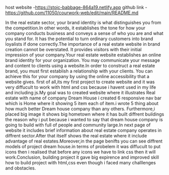 host website -https://stoic-babbage-864a19.netlify.app
github link  -https://github.com/11050/courwork-web/edit/main/README.md

In the real estate sector, your brand identity is what distinguishes you from the competition.In other words, it establishes the tone for how your company conducts business and conveys a sense of who you are and what you stand for. It has the potential to turn ordinary customers into brand loyalists if done correctly.The importance of a real estate website in brand creation cannot be overstated. It provides visitors with their initial impression of your company.Your real estate website establishes an online brand identity for your organization. You may communicate your message and content to clients using a website.In order to construct a real estate brand, you must first establish a relationship with your clients. You can achieve this for your company by using the online accessibility that a website gives.
first of all,its my first project to create website and it was very diffucult to work with html and css because i havent used in my life and including js.My goal was to created website where it illustrates Real estate with name of company Dream House i created 6 responsive nav bar which is Home where it showing 5 item each of item.i wrote 5 thing about how much better Dream house company than any others.
Furthermore,i placed big image it shows big hometown where it has built diffrent buildings the reason why i put because i wanted to say that dream house company is going to build with full of people and community large.In next page of website it includes brief information about real estate company operates in diffrent sector.After that itself shows the real estate where it include advantage of real estates.Moreover,in the page benifts you can see diffrent models of project dream house.in terms of probelem it was diffucult to put icons then i realised that before any icons we have to link css then it will work.Conclusion, building project it gave big expirence and improved skill how to build project with html,css even though i faced many challlenges and obstacles.
